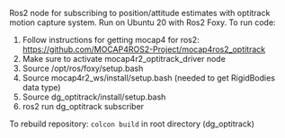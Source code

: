 Ros2 node for subscribing to position/attitude estimates with optitrack motion capture system. Run on Ubuntu 20 with Ros2 Foxy. 
To run code: 
1. Follow instructions for getting mocap4 for ros2: https://github.com/MOCAP4ROS2-Project/mocap4ros2_optitrack
2. Make sure to activate mocap4r2_optitrack_driver node
3. Source /opt/ros/foxy/setup.bash
4. Source mocap4r2_ws/install/setup.bash (needed to get RigidBodies data type)
5. Source dg_optitrack/install/setup.bash
6. ros2 run dg_optitrack subscriber

To rebuild repository: ```colcon build``` in root directory (dg_optitrack)
